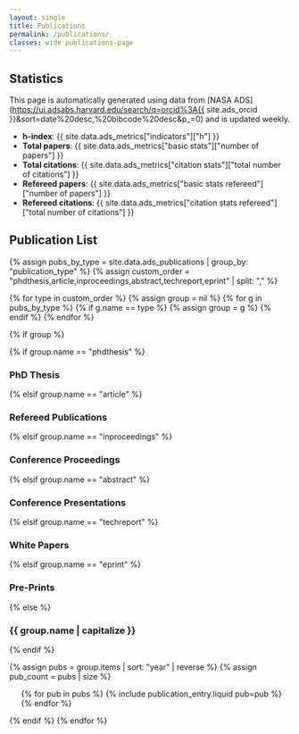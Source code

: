 ```yaml
---
layout: single
title: Publications
permalink: /publications/
classes: wide publications-page
---
```


## Statistics

This page is automatically generated using data from [NASA ADS](https://ui.adsabs.harvard.edu/search/q=orcid%3A{{ site.ads_orcid }}&sort=date%20desc,%20bibcode%20desc&p_=0) and is updated weekly.

- **h-index**: {{ site.data.ads_metrics["indicators"]["h"] }}
- **Total papers**: {{ site.data.ads_metrics["basic stats"]["number of papers"] }}
- **Total citations**: {{ site.data.ads_metrics["citation stats"]["total number of citations"] }}
- **Refereed papers**: {{ site.data.ads_metrics["basic stats refereed"]["number of papers"] }}
- **Refereed citations**: {{ site.data.ads_metrics["citation stats refereed"]["total number of citations"] }}

## Publication List

{% assign pubs_by_type = site.data.ads_publications | group_by: "publication_type" %}
{% assign custom_order = "phdthesis,article,inproceedings,abstract,techreport,eprint" | split: "," %}

{% for type in custom_order %}
{% assign group = nil %}
{% for g in pubs_by_type %}
{% if g.name == type %}
{% assign group = g %}
{% endif %}
{% endfor %}

{% if group %}

{% if group.name == "phdthesis" %}

<h3>PhD Thesis</h3>

{% elsif group.name == "article" %}

<h3>Refereed Publications</h3>

{% elsif group.name == "inproceedings" %}

<h3>Conference Proceedings</h3>

{% elsif group.name == "abstract" %}

<h3>Conference Presentations</h3>

{% elsif group.name == "techreport" %}

<h3>White Papers</h3>

{% elsif group.name == "eprint" %}

<h3>Pre-Prints</h3>

{% else %}

<h3>{{ group.name | capitalize }}</h3>

{% endif %}

{% assign pubs = group.items | sort: "year" | reverse %}
{% assign pub_count = pubs | size %}

<ol class="publication-list" reversed start="{{ pub_count }}">
  {% for pub in pubs %}
    {% include publication_entry.liquid pub=pub %}
  {% endfor %}
</ol>

{% endif %}
{% endfor %}

<style>
.publication-list {
  list-style-type: decimal;
  padding-left: 1.5em;
}
.publication-list li {
  margin-bottom: 1.2em;
  line-height: 1.5em;
}
.publication-list a {
  text-decoration: none;
  color: #0645ad;
}
.publication-list a:hover {
  text-decoration: underline;
}
</style>
